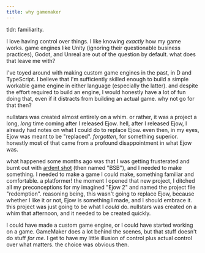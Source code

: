 ```yaml
---
title: why gamemaker
---
```


tldr: familiarity.

I love having control over things. I like knowing *exactly* how my game works. game engines like Unity (ignoring their questionable business practices), Godot, and Unreal are out of the question by default.
what does that leave me with?

I've toyed around with making custom game engines in the past, in D and TypeScript. I believe that I'm sufficiently skilled enough to build a simple workable game engine in either language (especially the latter). and despite the effort required to build an engine, I would honestly have a lot of fun doing that, even if it distracts from building an actual game. why not go for that then?

nullstars was created almost entirely on a whim. or rather, it was a project a long, *long* time coming after I released Ejow. hell, after I released Ejow, I already had notes on what I could do to replace Ejow. even then, in my eyes, Ejow was meant to be "replaced". *forgotten*, for something superior. honestly most of that came from a profound disappointment in what Ejow was.

what happened some months ago was that I was getting frusterated and burnt out with [ardent shot](/ardency/) (then named "BSB"), and I needed to make something. I needed to make a game I could make, something familiar and comfortable. a platformer! the moment I opened that new project, I ditched all my preconceptions for my imagined "Ejow 2" and named the project file "redemption". reasoning being, this wasn't going to replace Ejow, because whether I like it or not, Ejow is something I made, and I should embrace it. this project was just going to be what I *could* do. nullstars was created on a whim that afternoon, and it needed to be created quickly.

I could have made a custom game engine, or I could have started working on a game. GameMaker does a lot behind the scenes, but that stuff doesn't do stuff *for me*. I get to have my little illusion of control plus actual control over what matters. the choice was obvious then.


